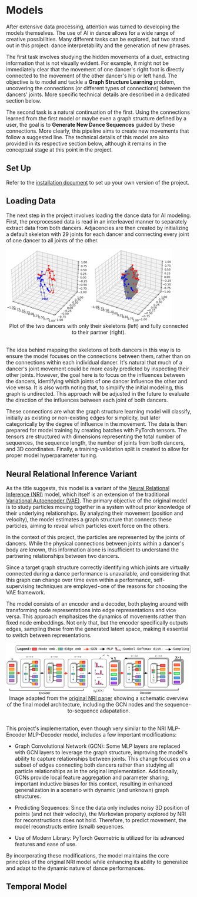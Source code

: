 # Models

After extensive data processing, attention was turned to developing the models themselves. The use of AI in dance allows for a wide range of creative possibilities. Many different tasks can be explored, but two stand out in this project: dance interpretability and the generation of new phrases.

The first task involves studying the hidden movements of a duet, extracting information that is not visually evident. For example, it might not be immediately clear that the movement of one dancer's right foot is directly connected to the movement of the other dancer's hip or left hand. The objective is to model and tackle a **Graph Structure Learning** problem, uncovering the connections (or different types of connections) between the dancers' joints. More specific technical details are described in a dedicated section below.

The second task is a natural continuation of the first. Using the connections learned from the first model or maybe even a graph structure defined by a user, the goal is to **Generate New Dance Sequences** guided by these connections. More clearly, this pipeline aims to create new movements that follow a suggested line. The technical details of this model are also provided in its respective section below, although it remains in the conceptual stage at this point in the project.

## Set Up

Refer to the [installation document](https://github.com/Luizerko/ai_choreo/blob/master/models/INSTALL.md) to set up your own version of the project.

## Loading Data

The next step in the project involves loading the dance data for AI modeling. First, the preprocessed data is read in an interleaved manner to separately extract data from both dancers. Adjacencies are then created by initializing a default skeleton with 29 joints for each dancer and connecting every joint of one dancer to all joints of the other.

<div align="center" style='display: flex; flex-direction: column; flex-wrap: wrap;'>
    <img src="https://github.com/Luizerko/ai_choreo/blob/master/models/assets/skeleton_and_connections.png", width="450">
    <span>Plot of the two dancers with only their skeletons (left) and fully connected to their partner (right).</span>
    <br>
</div>

The idea behind mapping the skeletons of both dancers in this way is to ensure the model focuses on the connections between them, rather than on the connections within each individual dancer. It's natural that much of a dancer's joint movement could be more easily predicted by inspecting their other joints. However, the goal here is to focus on the influences between the dancers, identifying which joints of one dancer influence the other and vice versa. It is also worth noting that, to simplify the initial modeling, this graph is undirected. This approach will be adjusted in the future to evaluate the direction of the influences between each joint of both dancers.

These connections are what the graph structure learning model will classify, initially as existing or non-existing edges for simplicity, but later categorically by the degree of influence in the movement. The data is then prepared for model training by creating batches with PyTorch tensors. The tensors are structured with dimensions representing the total number of sequences, the sequence length, the number of joints from both dancers, and 3D coordinates. Finally, a training-validation split is created to allow for proper model hyperparameter tuning.

## Neural Relational Inference Variant

As the title suggests, this model is a variant of the [Neural Relational Inference (NRI)](https://arxiv.org/abs/1802.04687) model, which itself is an extension of the traditional [Variational Autoencoder (VAE)](https://arxiv.org/abs/1312.6114). The primary objective of the original model is to study particles moving together in a system without prior knowledge of their underlying relationships. By analyzing their movement (position and velocity), the model estimates a graph structure that connects these particles, aiming to reveal which particles exert force on the others.

In the context of this project, the particles are represented by the joints of dancers. While the physical connections between joints within a dancer's body are known, this information alone is insufficient to understand the partnering relationships between two dancers.

Since a target graph structure correctly identifying which joints are virtually connected during a dance performance is unavailable, and considering that this graph can change over time even within a performance, self-supervising techniques are employed - one of the reasons for choosing the VAE framework.

The model consists of an encoder and a decoder, both playing around with transforming node representations into edge representations and vice versa. This approach emphasizes the dynamics of movements rather than fixed node embeddings. Not only that, but the encoder specifically outputs edges, sampling these from the generated latent space, making it essential to switch between representations.

<div align="center" style='display: flex; flex-direction: column; flex-wrap: wrap;'>
    <img src="https://github.com/Luizerko/ai_choreo/blob/master/models/assets/final_arch.png", width="550">
    <span>Image adapted from the <a href='https://arxiv.org/abs/1802.04687'>original NRI paper</a> showing a schematic overview of the final model architecture, including the GCN nodes and the sequence-to-sequence adapatation.</span>
    <br>
</div>

This project's implementation, even though very similar to the NRI MLP-Encoder MLP-Decoder model, includes a few important modifications:

- Graph Convolutional Network (GCN): Some MLP layers are replaced with GCN layers to leverage the graph structure, improving the model's ability to capture relationships between joints. This change focuses on a subset of edges connecting both dancers rather than studying all particle relationships as in the original implementation. Additionally, GCNs provide local feature aggregation and parameter sharing, important inductive biases for this context, resulting in enhanced generalization in a scenario with dynamic (and unknown) graph structures.

- Predicting Sequences: Since the data only includes noisy 3D position of points (and not their velocity), the Markovian property explored by NRI for reconstructions does not hold. Therefore, to predict movement, the model reconstructs entire (small) sequences.

- Use of Modern Library: PyTorch Geometric is utilized for its advanced features and ease of use.

By incorporating these modifications, the model maintains the core principles of the original NRI model while enhancing its ability to generalize and adapt to the dynamic nature of dance performances.

## Temporal Model
